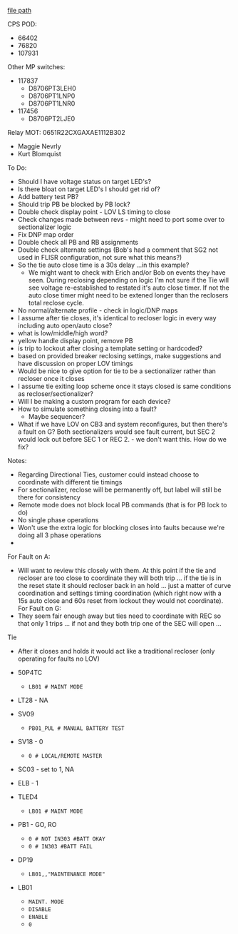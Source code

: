 
[file path](<file:///C:\Users\jnetherton\G&W Electric Co\US-PowerGridAutomation - Documents\_Lazer\121288 - Minnesota Power Co>)

CPS POD:
- 66402
- 76820
- 107931

Other MP switches:
- 117837
	- D8706PT3LEH0
	- D8706PT1LNP0
	- D8706PT1LNR0
- 117456
	- D8706PT2LJE0

Relay MOT: 0651R22CXGAXAE1112B302

- Maggie Nevrly
- Kurt Blomquist

To Do:
- Should I have voltage status on target LED's?
- Is there bloat on target LED's I should get rid of?
- Add battery test PB?
- Should trip PB be blocked by PB lock?
- Double check display point - LOV LS timing to close
- Check changes made between revs - might need to port some over to sectionalizer logic
- Fix DNP map order
- Double check all PB and RB assignments
- Double check alternate settings (Bob's had a comment that SG2 not used in FLISR configuration, not sure what this means?)
- So the tie auto close time is a 30s delay ...in this example?  
	- We might want to check with Erich and/or Bob on events they have seen. During reclosing depending on logic I'm not sure if the Tie will see voltage re-established to restated it's auto close timer. If not the auto close timer might need to be extened longer than the reclosers total reclose cycle.
- No normal/alternate profile - check in logic/DNP maps
- I assume after tie closes, it's identical to recloser logic in every way including auto open/auto close?
- what is low/middle/high word?
- yellow handle display point, remove PB
- is trip to lockout after closing a template setting or hardcoded?
- based on provided breaker reclosing settings, make suggestions and have discussion on proper LOV timings
- Would be nice to give option for tie to be a sectionalizer rather than recloser once it closes
- I assume tie exiting loop scheme once it stays closed is same conditions as recloser/sectionalizer?
- Will I be making a custom program for each device?
- How to simulate something closing into a fault?
	- Maybe sequencer?
- What if we have LOV on CB3 and system reconfigures, but then there's a fault on G? Both sectionalizers would see fault current, but SEC 2 would lock out before SEC 1 or REC 2. - we don't want this. How do we fix?

Notes:
- Regarding Directional Ties, customer could instead choose to coordinate with different tie timings
- For sectionalizer, reclose will be permanently off, but label will still be there for consistency
- Remote mode does not block local PB commands (that is for PB lock to do)
- No single phase operations
- Won't use the extra logic for blocking closes into faults because we're doing all 3 phase operations
- 

For Fault on A:
- Will want to review this closely with them. At this point if the tie and recloser are too close to coordinate they will both trip … if the tie is in the reset state it should recloser back in an hold … just a matter of curve coordination and settings timing coordination (which right now with a 15s auto close and 60s reset from lockout they would not coordinate).
For Fault on G:
- They seem fair enough away but ties need to coordinate with REC so that only 1 trips … if not and they both trip one of the SEC will open ...


Tie
- After it closes and holds it would act like a traditional recloser (only operating for faults no LOV)

- 50P4TC
	- `LB01 # MAINT MODE`
- LT28 - NA
- SV09
	- `PB01_PUL # MANUAL BATTERY TEST`
- SV18 - 0
	- `0 # LOCAL/REMOTE MASTER`
- SC03 - set to 1, NA
- ELB - 1
- TLED4
	- `LB01 # MAINT MODE`
- PB1 - GO, RO
	- `0 # NOT IN303 #BATT OKAY`
	- `0 # IN303 #BATT FAIL`
- DP19
	- `LB01,,"MAINTENANCE MODE"`
- LB01
	- `MAINT. MODE`
	- `DISABLE`
	- `ENABLE`
	- `0`